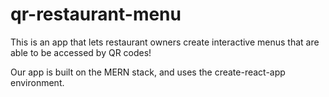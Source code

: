 # qr-restaurant-menu

This is an app that lets restaurant owners create interactive menus that are able to be accessed by QR codes!

Our app is built on the MERN stack, and uses the create-react-app environment.